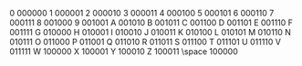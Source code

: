 0 000000
1 000001
2 000010
3 000011
4 000100
5 000101
6 000110
7 000111
8 001000
9 001001
A 001010
B 001011
C 001100
D 001101
E 001110
F 001111
G 010000
H 010001
I 010010
J 010011
K 010100
L 010101
M 010110
N 010111
O 011000
P 011001
Q 011010
R 011011
S 011100
T 011101
U 011110
V 011111
W 100000
X 100001
Y 100010
Z 100011
\space 100000